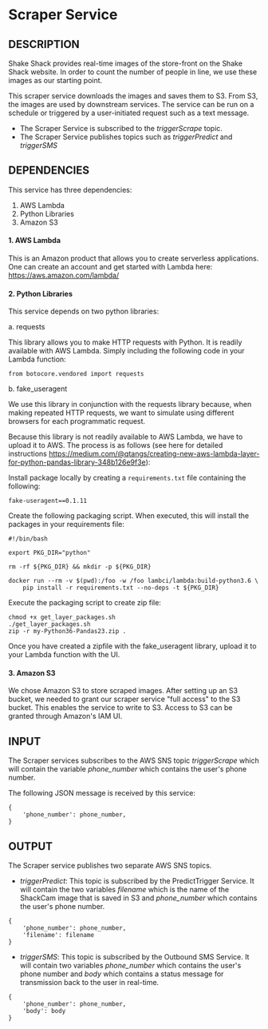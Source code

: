 # Scraper Service

## DESCRIPTION
Shake Shack provides real-time images of the store-front on the Shake Shack website. In order to count the number of people in line, we use these images as our starting point.

This scraper service downloads the images and saves them to S3. From S3, the images are used by downstream services. The service can be run on a schedule or triggered by a user-initiated request such as a text message.

* The Scraper Service is subscribed to the *triggerScrape* topic.
* The Scraper Service publishes topics such as *triggerPredict* and *triggerSMS*

## DEPENDENCIES
This service has three dependencies:

1. AWS Lambda
2. Python Libraries
3. Amazon S3

#### 1. AWS Lambda

This is an Amazon product that allows you to create serverless applications. One can create an account and get started with Lambda here: https://aws.amazon.com/lambda/


#### 2. Python Libraries

This service depends on two python libraries:


a. requests

This library allows you to make HTTP requests with Python. It is readily available with AWS Lambda. Simply including the following code in your Lambda function:

`from botocore.vendored import requests`


b. fake_useragent

We use this library in conjunction with the requests library because, when making repeated HTTP requests, we want to simulate using different browsers for each programmatic request.

Because this library is not readily available to AWS Lambda, we have to upload it to AWS. The process is as follows (see here for detailed instructions <https://medium.com/@qtangs/creating-new-aws-lambda-layer-for-python-pandas-library-348b126e9f3e>):

Install package locally by creating a `requirements.txt` file containing the following:

```
fake-useragent==0.1.11
```

Create the following packaging script. When executed, this will install the packages in your requirements file:

```
#!/bin/bash

export PKG_DIR="python"

rm -rf ${PKG_DIR} && mkdir -p ${PKG_DIR}

docker run --rm -v $(pwd):/foo -w /foo lambci/lambda:build-python3.6 \
    pip install -r requirements.txt --no-deps -t ${PKG_DIR}
```

Execute the packaging script to create zip file:

```
chmod +x get_layer_packages.sh
./get_layer_packages.sh
zip -r my-Python36-Pandas23.zip .
```

Once you have created a zipfile with the fake_useragent library, upload it to your Lambda function with the UI.


#### 3. Amazon S3

We chose Amazon S3 to store scraped images. After setting up an S3 bucket, we needed to grant our scraper service "full access" to the S3 bucket. This enables the service to write to S3. Access to S3 can be granted through Amazon's IAM UI.

## INPUT
The Scraper services subscribes to the AWS SNS topic *triggerScrape* which will contain the variable *phone_number* which contains the user's phone number.

The following JSON message is received by this service:

```
{ 
    'phone_number': phone_number, 
}
```

## OUTPUT
The Scraper service publishes two separate AWS SNS topics.

* *triggerPredict*: This topic is subscribed by the PredictTrigger Service.  It will contain the two variables *filename* which is the name of the ShackCam image that is saved in S3 and *phone_number* which contains the user's phone number.

```
{
    'phone_number': phone_number,
    'filename': filename
}
```

* *triggerSMS*: This topic is subscribed by the Outbound SMS Service.  It will contain two variables *phone_number* which contains the user's phone number and *body* which contains a status message for transmission back to the user in real-time.

```
{
    'phone_number': phone_number,
    'body': body
}
```
